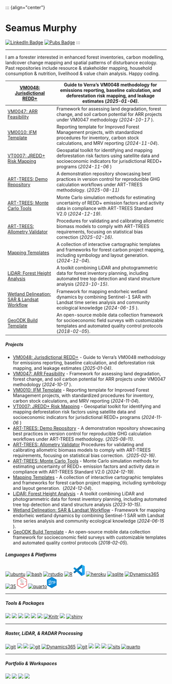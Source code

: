 ::: {align="center"}
<h1>Seamus Murphy</h1>

[![LinkedIn Badge](https://img.shields.io/badge/My-LinkedIn-blue)](https://www.linkedin.com/in/seamusrobertmurphy/) [![Pubs Badge](https://img.shields.io/badge/My-Pubs-critical)](https://scholar.google.com/citations?hl=en&user=jDGq9I4AAAAJ)
:::

<hr>

I am a forester interested in enhanced forest inventories, carbon modelling, landcover change mapping and spatial patterns of disturbance ecology. Past repositories include resource & stakeholder mapping, household consumption & nutrition, livelihood & value chain analysis. Happy coding.

| [VM0048: Jurisdictional REDD+](https://seamusrobertmurphy.quarto.pub/vm0048/) | Guide to Verra’s VM0048 methodology for emissions reporting, baseline calculation, and deforestation risk mapping, and leakage estimates (*2025-01-04)*. |
|----------------------|-------------------------------------------------|
| [VM0047: ARR Feasibility](https://rpubs.com/seamusmurphy/land-eligibility-hazard-degradation-check-VM0047) | Framework for assessing land degradation, forest change, and soil carbon potential for ARR projects under VM0047 methodology (*2024-10-17* ). |
| [VM0010: IFM Template](https://seamusrobertmurphy.github.io/VM0010-starter-template/) | Reporting template for Improved Forest Management projects, with standardized procedures for inventory, carbon stock calculations, and MRV reporting (*2024-11-04*). |
| [VT0007: JREDD+ Risk Mapping](https://seamusrobertmurphy.quarto.pub/vt0007/) | Geospatial toolkit for identifying and mapping deforestation risk factors using satellite data and socioeconomic indicators for jurisdictional REDD+ programs (*2024-11-06* ) |
| [ART-TREES: Demo Repository](https://seamusrobertmurphy.quarto.pub/art-trees-submission/) | A demonstration repository showcasing best practices in version control for reproducible GHG calculation workflows under ART-TREES methodology. (*2025-08-11)* |
| [ART-TREES: Monte Carlo Tools](https://rpubs.com/seamusmurphy/art-trees-monte-carlo-uncertainty) | Monte Carlo simulation methods for estimating uncertainty of REDD+ emission factors and activity data in compliance with ART-TREES Standard V2.0 (*2024-12-19)*. |
| [ART-TREES: Allometry Validator](https://seamusrobertmurphy.quarto.pub/art-trees-allometry-validation) | Procedures for validating and calibrating allometric biomass models to comply with ART-TREES requirements, focusing on statistical bias correction (*2025-02-16)*. |
| [Mapping Templates](https://seamusrobertmurphy.quarto.pub/map-templates/) | A collection of interactive cartographic templates and frameworks for forest carbon project mapping, including symbology and layout generation.  (*2024-12-04*). |
| [LiDAR: Forest Height Analysis](https://rpubs.com/seamusmurphy/gov_sk_tree_height_variability) | A toolkit combining LiDAR and photogrammetric data for forest inventory planning, including automated tree top detection and stand structure analysis (*2023-10-15)*. |
| [Wetland Delineation: SAR & Landsat Workflow](https://rpubs.com/seamusmurphy/mapping-endorheic-wetland-dynamics) | Framework for mapping endorheic wetland dynamics by combining Sentinel-1 SAR with Landsat time series analysis and community ecological knowledge (*2024-06-15* ). |
| [GeoODK Build Template](https://eu.kobotoolbox.org/#/forms/ajw7YvwXFgCgVaaAiz9Xrm/data/map) | An open-source mobile data collection framework for socioeconomic field surveys with customizable templates and automated quality control protocols (*2018-02-05*). |

##### Projects

-   [VM0048: Jurisdictional REDD+](https://seamusrobertmurphy.quarto.pub/vm0048/) - Guide to Verra’s VM0048 methodology for emissions reporting, baseline calculation, and deforestation risk mapping, and leakage estimates (*2025-01-04)*.
-   [VM0047: ARR Feasibility](https://rpubs.com/seamusmurphy/land-eligibility-hazard-degradation-check-VM0047) - Framework for assessing land degradation, forest change, and soil carbon potential for ARR projects under VM0047 methodology (*2024-10-17* ).
-   [VM0010: IFM Template](https://seamusrobertmurphy.github.io/VM0010-starter-template/) - Reporting template for Improved Forest Management projects, with standardized procedures for inventory, carbon stock calculations, and MRV reporting (*2024-11-04*).
-   [VT0007: JREDD+ Risk Mapping](https://seamusrobertmurphy.quarto.pub/vt0007/) - Geospatial toolkit for identifying and mapping deforestation risk factors using satellite data and socioeconomic indicators for jurisdictional REDD+ programs (*2024-11-06* )
-   [ART-TREES: Demo Repository](https://seamusrobertmurphy.quarto.pub/art-trees-submission/) - A demonstration repository showcasing best practices in version control for reproducible GHG calculation workflows under ART-TREES methodology. (*2025-08-11)*.
-   [ART-TREES: Allometry Validator](https://seamusrobertmurphy.quarto.pub/art-trees-allometry-validation) Procedures for validating and calibrating allometric biomass models to comply with ART-TREES requirements, focusing on statistical bias correction.  (*2025-02-16)*.
-   [ART-TREES: Monte Carlo Tools](https://rpubs.com/seamusmurphy/art-trees-monte-carlo-uncertainty) - Monte Carlo simulation methods for estimating uncertainty of REDD+ emission factors and activity data in compliance with ART-TREES Standard V2.0 (*2024-12-19)*.
-   [Mapping Templates](https://seamusrobertmurphy.quarto.pub/map-templates/) - A collection of interactive cartographic templates and frameworks for forest carbon project mapping, including symbology and layout generation.  (*2024-12-04*).
-   [LiDAR: Forest Height Analysis](https://rpubs.com/seamusmurphy/gov_sk_tree_height_variability) - A toolkit combining LiDAR and photogrammetric data for forest inventory planning, including automated tree top detection and stand structure analysis (*2023-10-15)*.
-   [Wetland Delineation: SAR & Landsat Workflow](https://rpubs.com/seamusmurphy/mapping-endorheic-wetland-dynamics) - Framework for mapping endorheic wetland dynamics by combining Sentinel-1 SAR with Landsat time series analysis and community ecological knowledge (*2024-06-15* ).
-   [GeoODK Build Template](https://eu.kobotoolbox.org/#/forms/ajw7YvwXFgCgVaaAiz9Xrm/data/map) - An open-source mobile data collection framework for socioeconomic field surveys with customizable templates and automated quality control protocols (*2018-02-05*).

##### Languages & Platforms

[<img src="https://user-images.githubusercontent.com/25181517/186884153-99edc188-e4aa-4c84-91b0-e2df260ebc33.png" alt="ubuntu" width="35"/>](https://www.releases.ubuntu.com/) [<img src="https://www.vectorlogo.zone/logos/gnu_bash/gnu_bash-icon.svg" alt="bash" width="35"/>](https://www.gnu.org/software/bash/) [<img src="https://geomoer.github.io/moer-base-r/assets/images/unit_images/u01/grid.png" alt="rstudio" width="53"/>](https://posit.co) [<img src="https://cdn.iconscout.com/icon/free/png-512/r-5-283170.png" alt="R" width="30" height="35"/>](https://cran.r-project.org) [<img src="https://raw.githubusercontent.com/github/explore/80688e429a7d4ef2fca1e82350fe8e3517d3494d/topics/visual-studio-code/visual-studio-code.png" alt="vscode" width="35"/>](https://code.visualstudio.com/) [<img src="https://www.vectorlogo.zone/logos/heroku/heroku-icon.svg" alt="heroku" width="35"/>](https://heroku.com) [<img src="https://www.vectorlogo.zone/logos/sqlite/sqlite-icon.svg" alt="sqlite" width="35"/>](https://www.sqlite.org/) [<img src="https://novasoft.global/wp-content/uploads/2020/04/ms-dynamics365-logo.png" alt="Dynamics365" width="35"/>](https://www.microsoft.com/en-us/dynamics-365/) [<img src="https://www.vectorlogo.zone/logos/git-scm/git-scm-icon.svg" alt="35" width="35"/>](https://git-scm.com/) [<img src="https://raw.githubusercontent.com/rstudio/hex-stickers/main/PNG/knitr.png" alt="Knitr" width="30" height="35"/>](https://yihui.org/knitr/) [<img src="https://avatars.githubusercontent.com/u/67437475?s=200&amp;v=4" alt="quarto" width="35"/>](https://github.com/quarto-dev)[<img src="https://raw.githubusercontent.com/rstudio/hex-stickers/main/PNG/shiny.png" alt="shiny" width="30" height="35"/>](http://shiny.rstudio.com/)

------------------------------------------------------------------------

##### Tools & Packages

[<img src="https://saga-gis.sourceforge.io/_images/logo_saga.png" width="35"/>](https://saga-gis.sourceforge.io) [<img src="https://open-eo.github.io/openeo-r-client/reference/figures/logo.png" width="36"/>](https://open-eo.github.io) [<img src="https://www.esri.com/content/dam/esrisites/en-us/common/icons/product-logos/arcgis-platform-220.png" width="35"/>](https://www.esriuk.com/en-gb/arcgis/products/arcgis-online/overview) [<img src="https://eos-gnss.com/wp-content/uploads/2021/04/ArcGIS-Field-Maps-Android.png" width="36"/>](https://www.esri.com/) [<img src="https://avatars.githubusercontent.com/u/3733688?s=200&amp;v=4" width="35"/>](https://geoodk.com) [<img src="https://docs.getodk.org/_static/odk-logo.svg" width="64"/>](http://odk.org/) [<img src="https://r-spatial.github.io/sf/logo.png" alt="Knitr" width="35"/>](https://r-spatial.github.io/sf) [<img src="https://cdn0.iconfinder.com/data/icons/fruit-and-vegetables-11/64/VEGETABLES_4-05-512.png" width="35"/>](https://topepo.github.io/caret/) [<img src="https://images.routledge.com/common/jackets/crclarge/978148221/9781482210200.jpg" alt="shiny" width="26"/>](https://spatstat.org)

------------------------------------------------------------------------

##### Raster, LiDAR, & RADAR Processing

[<img src="https://avatars.githubusercontent.com/u/1058467?s=48&amp;v=4" alt="git" width="35"/>](https://gdal.org/) [<img src="https://avatars.githubusercontent.com/u/9302722?s=200&amp;v=4" width="35"/>](https://github.com/LAStools/LAStools) [<img src="https://rapidlasso.de/wp-content/uploads/2023/03/Logo-Rapidlasso.svg" width="35"/>](https://rapidlasso.de) [<img src="https://raw.githubusercontent.com/Jean-Romain/lidR/master/man/figures/logo200x231.png" alt="git" width="30" height="35"/>](https://github.com/r-lidar/lidR) [<img src="https://cdn.icon-icons.com/icons2/1508/PNG/512/googleearth-engine_104576.png" alt="Dynamics365" width="35"/>](https://earthengine.google.com/platform/) [<img src="https://avatars.githubusercontent.com/u/16205719?s=48&amp;v=4" alt="git" width="35"/>](https://github.com/EarthBigData/openSAR) [<img src="https://stacspec.org/public/images-original/STAC-01.png" width="49"/>](https://stacspec.org) [<img src="http://www.brazildatacube.org/wp-content/uploads/2020/12/rStac_logo-768x889.png" width="30"/>](http://www.brazildatacube.org) [<img src="https://raw.githubusercontent.com/rspatial/terra/master/man/figures/logo.png" width="31"/>](https://github.com/rspatial/terra) [<img src="https://raw.githubusercontent.com/e-sensing/sits/master/inst/extdata/sticker/sits_sticker.png" alt="sits" width="32"/>](https://e-sensing.github.io/sitsbook/) [<img src="https://gdalcubes.github.io/source/gdalcubes_logo_mini.png" alt="quarto" width="35"/>](https://gdalcubes.github.io)

------------------------------------------------------------------------

##### Portfolio & Workspaces

[<img src="https://orcid.org/assets/vectors/orcid.logo.icon.svg" width="25"/>](#0) [<img src="https://cdn.iconscout.com/icon/free/png-512/free-researchgate-3772415-3151543.png" width="25"/>](#0) [<img src="https://raw.githubusercontent.com/rahuldkjain/github-profile-readme-generator/master/src/images/icons/Social/linked-in-alt.svg" width="25"/>](#0) [<img src="https://cdn.worldvectorlogo.com/logos/google-scholar.svg" width="25"/>](#0)